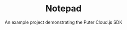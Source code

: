 <h1 style="text-align:center;">Notepad</h1>
<p style="text-align:center;">An example project demonstrating the Puter Cloud.js SDK</p>